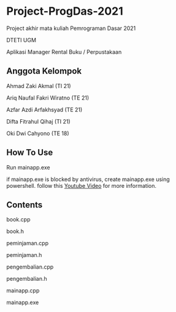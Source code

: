 # Project-ProgDas-2021
Project akhir mata kuliah Pemrograman Dasar 2021

DTETI UGM

Aplikasi Manager Rental Buku / Perpustakaan

## Anggota Kelompok

Ahmad Zaki Akmal (TI 21)

Ariq Naufal Fakri Wiratno (TE 21)

Azfar Azdi Arfakhsyad (TE 21)

Difta Fitrahul Qihaj (TI 21)

Oki Dwi Cahyono (TE 18)

## How To Use

Run mainapp.exe

if mainapp.exe is blocked by antivirus, create mainapp.exe using powershell. follow this [Youtube Video](https://youtu.be/pZvJwzvwFFk?t=198) for more information.

## Contents
book.cpp

book.h

peminjaman.cpp

peminjaman.h

pengembalian.cpp

pengembalian.h

mainapp.cpp

mainapp.exe
